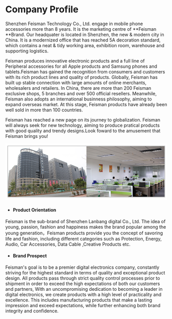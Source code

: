 # Company Profile

Shenzhen Feisman Technology Co., Ltd. engage in mobile phone accessories more than 8 years. It is the marketing centre of **Feisman **Brand. Our headquater is located in Shenzhen, the new & modern city in China. It is a modernized office that has reached 5A decoration standard, which contains a neat & tidy working area, exhibition room, warehouse and supporting logistics.

Feisman produces innovative electronic products and a full line of Peripheral accessories for all Apple products and Samsung phones and tablets.Feisman has gained the recognition from consumers and customers with its rich product lines and quality of products. Globally, Feisman has built up stable connection with large amounts of online merchants, wholesalers and retailers. In China, there are more than 200 Feisman exclusive shops, 5 branches and over 500 official resellers. Meanwhile, Feisman also adopts an international businness philosophy, aiming to expand overseas market. At this stage, Feisman products have already been well sold in more than 100 countries.

Feisman has reached a new page on its journey to globalization. Feisman will always seek for new technology, aiming to produce pratical products with good quality and trendy designs.Look foward to the amusement that Feisman brings you!

![](/assets/company1.jpg)

* #### Product Orientation

Feisman is the sub-brand of Shenzhen Lanbang digital Co., Ltd. The idea of young, passion, fashion and happiness makes the brand popular among the young generation，Feisman products provide you the concept of savoring life and fashion, including different categories such as Protection, Energy, Audio, Car Accessories, Data Cable ,Creative Products etc.

* #### Brand Prospect

Feisman's goal is to be a premier digital electronics company, constantly striving for the highest standard in terms of quality and exceptional product design. All products pass through strict quality control processes prior to shipment in order to exceed the high expectations of both our customers and partners, With an uncompromising dedication to becoming a leader in digital electronics, we create products with a high level of practicality and excellence. This includes manufacturing products that make a lasting impression and exceed expectations, while further enhancing both brand integrity and confidence.



